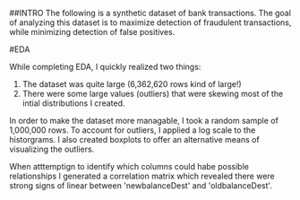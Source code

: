 ##INTRO
The following is a synthetic dataset of bank transactions. The goal of analyzing this dataset is to maximize detection of fraudulent transactions, while minimizing detection of false positives.


#EDA

While completing EDA, I quickly realized two things:
1. The dataset was quite large (6,362,620 rows kind of large!)
2. There were some large values (outliers) that were skewing most of the intial distributions I created.

In order to make the dataset more managable, I took a random sample of 1,000,000 rows.
To account for outliers, I applied a log scale to the historgrams. I also created boxplots to offer an alternative means of visualizing the outliers.

When atttemptign to identify which columns could habe possible relationships I generated a correlation matrix which revealed there were strong signs of linear between 'newbalanceDest' and 'oldbalanceDest'.
